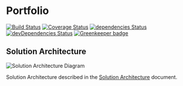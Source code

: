 # Portfolio

[![Build Status](https://travis-ci.com/loginov-rocks/Portfolio.svg?branch=master)](https://travis-ci.com/loginov-rocks/Portfolio)
[![Coverage Status](https://coveralls.io/repos/github/loginov-rocks/Portfolio/badge.svg?branch=master)](https://coveralls.io/github/loginov-rocks/Portfolio?branch=master)
[![dependencies Status](https://david-dm.org/loginov-rocks/Portfolio/status.svg)](https://david-dm.org/loginov-rocks/Portfolio)
[![devDependencies Status](https://david-dm.org/loginov-rocks/Portfolio/dev-status.svg)](https://david-dm.org/loginov-rocks/Portfolio?type=dev)
[![Greenkeeper badge](https://badges.greenkeeper.io/loginov-rocks/Portfolio.svg)](https://greenkeeper.io/)

## Solution Architecture

![Solution Architecture Diagram](https://raw.githubusercontent.com/loginov-rocks/Portfolio/master/docs/diagrams/Solution-Architecture.png)

Solution Architecture described in the
[Solution Architecture](https://github.com/loginov-rocks/Portfolio/blob/master/docs/Solution-Architecture.md) document.
